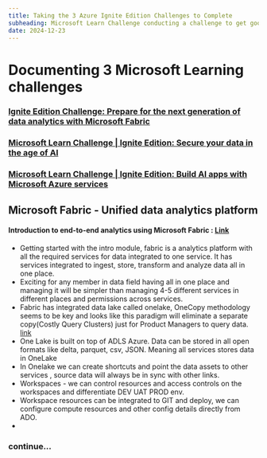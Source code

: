 ```yaml
---
title: Taking the 3 Azure Ignite Edition Challenges to Complete
subheading: Microsoft Learn Challenge conducting a challenge to get good in few of the challenges which are super useful to complete to gain knowledge on Microsoft Fabric , Data Security , Building AI apps with Microsoft Azure services
date: 2024-12-23
---
```


# Documenting 3 Microsoft Learning challenges

### [Ignite Edition Challenge: Prepare for the next generation of data analytics with Microsoft Fabric](https://learn.microsoft.com/en-us/collections/8wy3ioj77zzgyd?sharingId=6A9F03F25E12DA9E&ref=collection&listId=d1z7cn7do0xpxr&wt.mc_id=ignitechallenge25_landingpage_wwl)
### [Microsoft Learn Challenge | Ignite Edition: Secure your data in the age of AI](https://learn.microsoft.com/en-us/collections/8wy3ioj73j1wyr?sharingId=6A9F03F25E12DA9E&ref=collection&listId=d1z7cn7drdg02o&wt.mc_id=ignitechallenge25_landingpage_wwl)
### [Microsoft Learn Challenge | Ignite Edition: Build AI apps with Microsoft Azure services](https://learn.microsoft.com/en-us/collections/j25rcze78q2ry5?sharingId=6A9F03F25E12DA9E&ref=collection&listId=63kgh6d1mp124g&wt.mc_id=ignitechallenge25_landingpage_wwl)

## Microsoft Fabric - Unified data analytics platform

#### Introduction to end-to-end analytics using Microsoft Fabric : [Link](https://learn.microsoft.com/en-us/collections/8wy3ioj77zzgyd?sharingId=6A9F03F25E12DA9E&ref=collection&listId=d1z7cn7do0xpxr&wt.mc_id=ignitechallenge25_landingpage_wwl)


- Getting started with the intro module, fabric is a analytics platform with all the required services for data integrated to one service. It has services integrated to ingest, store, transform and analyze data all in one place. 
- Exciting for any member in data field having all in one place and managing it will be simpler than managing 4-5 different services in different places and permissions across services.
- Fabric has integrated data lake called onelake, OneCopy methodology seems to be key and looks like this paradigm will eliminate a separate copy(Costly Query Clusters) just for Product Managers to query data. [link](https://learn.microsoft.com/en-us/training/modules/introduction-end-analytics-use-microsoft-fabric/2-explore-analytics-fabric)
- One Lake is built on top of ADLS Azure. Data can be stored in all open formats like delta, parquet, csv, JSON. Meaning all services stores data in OneLake 
- In Onelake we can create shortcuts and point the data assets to other services , source data will always be in sync with other links.
- Workspaces - we can control resources and access controls on the workspaces and differentiate DEV UAT PROD env. 
- Workspace resources can be integrated to GIT and deploy, we can configure compute resources and other config details directly from ADO.
- 


### continue...